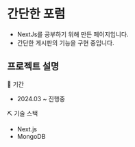 # 간단한 포럼
- NextJs를 공부하기 위해 만든 페이지입니다.
- 간단한 게시판의 기능을 구현 중입니다. 

## 프로젝트 설명

📅 기간
- 2024.03 ~ 진행중

⛏ 기술 스택
  - Next.js
  - MongoDB
